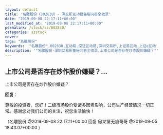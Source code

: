```yaml
---
layout: default
title: '名雕股份（002830）- 深交所互动易董秘问答全收录'
date: "2019-09-08 22:17:11+00:00"
last_modified_at: "2019-09-08 22:17:11+00:00"
permalink: /stock/sz/002830/
categories: szstock
cover: 
tags: "名雕股份"
keywords: '"名雕股份",002830,互动易,深证互动易,深圳交易所,上证易互动,上证e互动'
description: '"名雕股份-深圳交易所董秘问答全收录,上市公司是否存在炒作股价嫌疑？"'
---
```


## 上市公司是否存在炒作股价嫌疑？...

上市公司是否存在炒作股价嫌疑？

**回复**：

尊敬的投资者，您好！二级市场股价受诸多因素影响，公司生产经营情况一切正常。感谢您对我们公司的关注，祝您生活愉快！ 

（名雕股份  @2019-09-08 22:17:11+00:00 回复 傲龙堡无痕哥哥  @2019-09-05 18:43:07+00:00 ）

